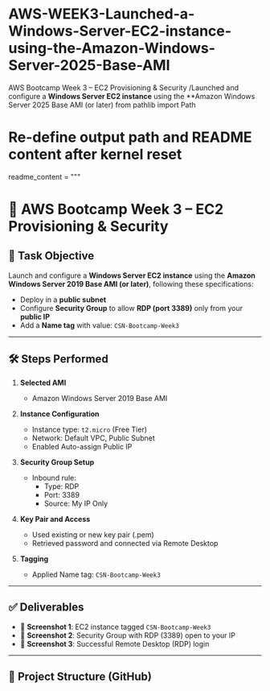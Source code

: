 # AWS-WEEK3-Launched-a-Windows-Server-EC2-instance-using-the-Amazon-Windows-Server-2025-Base-AMI
AWS Bootcamp Week 3 – EC2 Provisioning &amp; Security /Launched and configure a **Windows Server EC2 instance** using the **Amazon Windows Server 2025 Base AMI (or later)
from pathlib import Path

# Re-define output path and README content after kernel reset
readme_content = """
# 🚀 AWS Bootcamp Week 3 – EC2 Provisioning & Security

## 📌 Task Objective

Launch and configure a **Windows Server EC2 instance** using the **Amazon Windows Server 2019 Base AMI (or later)**, following these specifications:

- Deploy in a **public subnet**
- Configure **Security Group** to allow **RDP (port 3389)** only from your **public IP**
- Add a **Name tag** with value: `CSN-Bootcamp-Week3`

---

## 🛠️ Steps Performed

1. **Selected AMI**
   - Amazon Windows Server 2019 Base AMI

2. **Instance Configuration**
   - Instance type: `t2.micro` (Free Tier)
   - Network: Default VPC, Public Subnet
   - Enabled Auto-assign Public IP

3. **Security Group Setup**
   - Inbound rule:
     - Type: RDP
     - Port: 3389
     - Source: My IP Only

4. **Key Pair and Access**
   - Used existing or new key pair (.pem)
   - Retrieved password and connected via Remote Desktop

5. **Tagging**
   - Applied Name tag: `CSN-Bootcamp-Week3`

---

## ✅ Deliverables

- 📸 **Screenshot 1**: EC2 instance tagged `CSN-Bootcamp-Week3`
- 📸 **Screenshot 2**: Security Group with RDP (3389) open to your IP
- 📸 **Screenshot 3**: Successful Remote Desktop (RDP) login

---

## 📁 Project Structure (GitHub)


